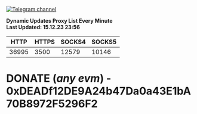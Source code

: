 [![Telegram channel](https://img.shields.io/endpoint?url=https://runkit.io/damiankrawczyk/telegram-badge/branches/master?url=https://t.me/n4z4v0d)](https://t.me/n4z4v0d) 

**Dynamic Updates Proxy List Every Minute**  
**Last Updated: 15.12.23 23:56**

| HTTP        | HTTPS        | SOCKS4        | SOCKS5        |
|-------------|--------------|---------------|---------------|
| 36995 | 3500 | 12579 | 10146 |


# DONATE (_any evm_) - 0xDEADf12DE9A24b47Da0a43E1bA70B8972F5296F2
